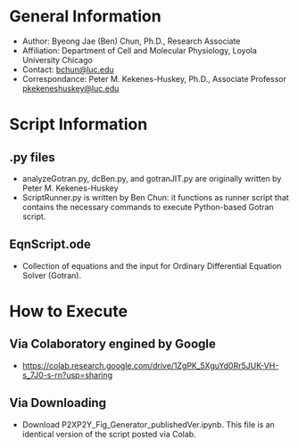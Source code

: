# General Information 
- Author: Byeong Jae (Ben) Chun, Ph.D., Research Associate
- Affiliation: Department of Cell and Molecular Physiology, Loyola University Chicago 
- Contact: bchun@luc.edu
- Correspondance: Peter M. Kekenes-Huskey, Ph.D., Associate Professor pkekeneshuskey@luc.edu

# Script Information 
## .py files 
- analyzeGotran.py, dcBen.py, and gotranJIT.py are originally written by Peter M. Kekenes-Huskey
- ScriptRunner.py is written by Ben Chun: it functions as runner script that contains the necessary commands to execute Python-based Gotran script. 
## EqnScript.ode
- Collection of equations and the input for Ordinary Differential Equation Solver (Gotran). 

# How to Execute
## Via Colaboratory engined by Google
- https://colab.research.google.com/drive/1ZgPK_5XguYd0Rr5JUK-VH-s_7J0-s-rn?usp=sharing 
## Via Downloading 
- Download P2XP2Y_Fig_Generator_publishedVer.ipynb. This file is an identical version of the script posted via Colab. 